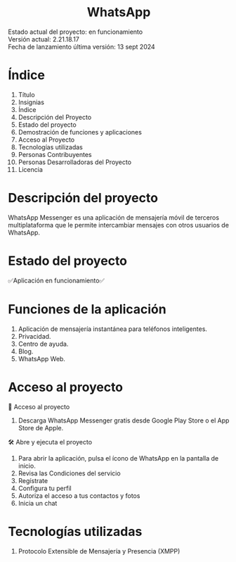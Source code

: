 <h1 align="center"> WhatsApp </h1>
Estado actual del proyecto: en funcionamiento <br>
Versión actual: 2.21.18.17<br>
Fecha de lanzamiento última versión: 13 sept 2024
<h1> Índice </h1>
<ol>
  <li>Título</li>
  <li>Insignias</li>
  <li>Índice</li>
  <li>Descripción del Proyecto</li>
  <li>Estado del proyecto</li>
  <li>Demostración de funciones y aplicaciones</li>
  <li>Acceso al Proyecto</li>
  <li>Tecnologías utilizadas</li>
  <li>Personas Contribuyentes</li>
  <li>Personas Desarrolladoras del Proyecto</li>
  <li>Licencia</li>
</ol>
<h1> Descripción del proyecto </h1>
WhatsApp Messenger es una aplicación de mensajería móvil de terceros multiplataforma que le permite intercambiar mensajes con otros usuarios de WhatsApp.
<h1> Estado del proyecto </h1>
✅Aplicación en funcionamiento✅
<h1> Funciones de la aplicación </h1>
<ol>
  <li>Aplicación de mensajería instantánea para teléfonos inteligentes.</li>
  <li>Privacidad.</li>
  <li>Centro de ayuda.</li>
  <li>Blog.</li>
  <li>WhatsApp Web.</li>
</ol>
<h1> Acceso al proyecto </h1>
📁 Acceso al proyecto <br>
<ol>
  <li>Descarga WhatsApp Messenger gratis desde Google Play Store o el App Store de Apple.</li>
</ol>
🛠️ Abre y ejecuta el proyecto <br>
<ol>
  <li>Para abrir la aplicación, pulsa el ícono de WhatsApp en la pantalla de inicio.</li>
  <li>Revisa las Condiciones del servicio</li>
  <li>Regístrate</li>
  <li> Configura tu perfil</li>
  <li>Autoriza el acceso a tus contactos y fotos</li>
  <li>Inicia un chat</li>
</ol>
<h1> Tecnologías utilizadas </h1>
<ol>
  <li>Protocolo Extensible de Mensajería y Presencia (XMPP)</li>
</ol>
